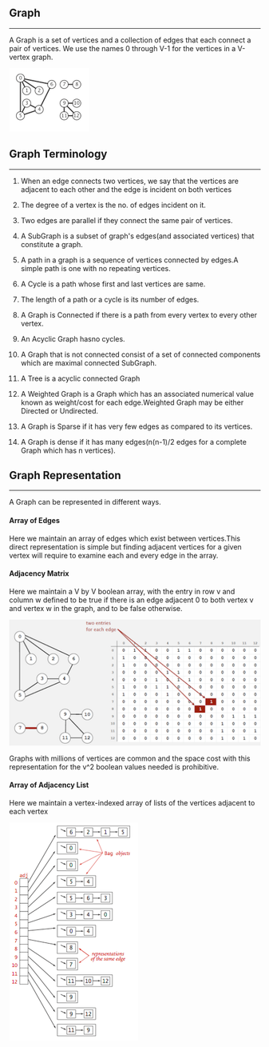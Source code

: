 ## Graph
-----
A Graph is a set of vertices and a collection of edges that each connect a pair of vertices. We use the names 0 through V-1 for the vertices in a V-vertex graph.

![alt text](https://github.com/AqdamNaseem/Data-Structure/blob/master/Graph/images/Graph.png)

## Graph Terminology
-----------------
1. When an edge connects two vertices, we say that the vertices are adjacent to each other and the edge is incident on both vertices

2. The degree of a vertex is the no. of edges incident on it.

3. Two edges are parallel if they connect the same pair of vertices.

4. A SubGraph is a subset of graph's edges(and associated vertices) that constitute a graph.

5. A path in a graph is a sequence of vertices connected by edges.A simple path is one with no repeating vertices.

6. A Cycle is a path whose first and last vertices are same.

7. The length of a path or a cycle is its number of edges.

8. A Graph is Connected if there is a path from every vertex to every other vertex.

9. An Acyclic Graph hasno cycles.

10. A Graph that is not connected consist of a set of connected components which are maximal connected SubGraph.

11. A Tree is a acyclic connected Graph

12. A Weighted Graph is a Graph which has an associated numerical value known as weight/cost for each edge.Weighted Graph may be either Directed or Undirected.

13. A Graph is Sparse if it has very few edges as compared to its vertices.

14. A Graph is dense if it has many edges(n(n-1)/2 edges for a complete Graph which has n vertices).

## Graph Representation
--------------------
A Graph can be represented in different ways.

#### Array of Edges

Here we maintain an array of edges which exist between vertices.This direct representation is simple but finding adjacent vertices for a given vertex will require to examine each and every edge in the array.

#### Adjacency Matrix

Here we maintain a V by V boolean array, with the entry in row v and column w defined to be true if there is an edge adjacent 0 to both vertex v and vertex w in the graph, and to be false otherwise. 

![alt text](https://github.com/AqdamNaseem/Data-Structure/blob/master/Graph/images/Adjacency_Matrix.png)

Graphs with millions of vertices are common and the space cost with this representation for the v^2 boolean values needed is prohibitive.

#### Array of Adjacency List

Here we maintain a vertex-indexed array of lists of the vertices adjacent to each vertex

![alt text](https://github.com/AqdamNaseem/Data-Structure/blob/master/Graph/images/Adjacency_List.png)
